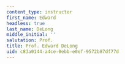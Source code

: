 ```yaml
---
content_type: instructor
first_name: Edward
headless: true
last_name: DeLong
middle_initial: ''
salutation: Prof.
title: Prof. Edward DeLong
uid: c83a0144-a4ce-0ebb-e0ef-9572b87df77d
---
```

